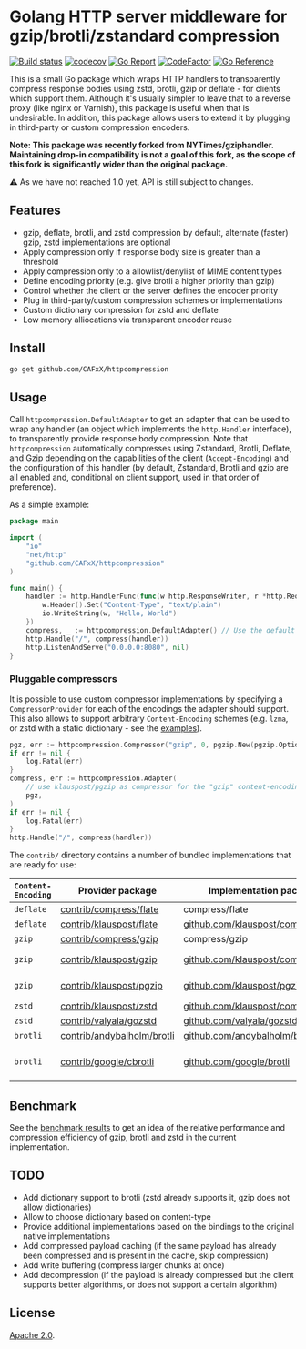 # Golang HTTP server middleware for gzip/brotli/zstandard compression

[![Build status](https://github.com/CAFxX/httpcompression/workflows/Build/badge.svg)](https://github.com/CAFxX/httpcompression/actions)
[![codecov](https://codecov.io/gh/CAFxX/httpcompression/branch/master/graph/badge.svg)](https://codecov.io/gh/CAFxX/httpcompression)
[![Go Report](https://goreportcard.com/badge/github.com/CAFxX/httpcompression)](https://goreportcard.com/report/github.com/CAFxX/httpcompression)
[![CodeFactor](https://www.codefactor.io/repository/github/cafxx/httpcompression/badge)](https://www.codefactor.io/repository/github/cafxx/httpcompression)
[![Go Reference](https://pkg.go.dev/badge/github.com/CAFxX/httpcompression.svg)](https://pkg.go.dev/github.com/CAFxX/httpcompression)

This is a small Go package which wraps HTTP handlers to transparently compress
response bodies using zstd, brotli, gzip or deflate - for clients which support them.
Although it's usually simpler to leave that to a reverse proxy (like nginx or Varnish),
this package is useful when that is undesirable. In addition, this package allows
users to extend it by plugging in third-party or custom compression encoders.

**Note: This package was recently forked from NYTimes/gziphandler.
Maintaining drop-in compatibility is not a goal of this fork, as the scope of this fork
is significantly wider than the original package.**

:warning: As we have not reached 1.0 yet, API is still subject to changes.

## Features

- gzip, deflate, brotli, and zstd compression by default, alternate (faster) gzip, zstd implementations are optional
- Apply compression only if response body size is greater than a threshold
- Apply compression only to a allowlist/denylist of MIME content types
- Define encoding priority (e.g. give brotli a higher priority than gzip)
- Control whether the client or the server defines the encoder priority
- Plug in third-party/custom compression schemes or implementations
- Custom dictionary compression for zstd and deflate
- Low memory alliocations via transparent encoder reuse

## Install

```bash
go get github.com/CAFxX/httpcompression
```

## Usage

Call `httpcompression.DefaultAdapter` to get an adapter that can be used to wrap
any handler (an object which implements the `http.Handler` interface),
to transparently provide response body compression.
Note that `httpcompression` automatically compresses using Zstandard, Brotli, Deflate,
and Gzip depending on the capabilities of the client (`Accept-Encoding`)
and the configuration of this handler (by default, Zstandard, Brotli and gzip are
all enabled and, conditional on client support, used in that order of preference).

As a simple example:

```go
package main

import (
    "io"
    "net/http"
    "github.com/CAFxX/httpcompression"
)

func main() {
    handler := http.HandlerFunc(func(w http.ResponseWriter, r *http.Request) {
        w.Header().Set("Content-Type", "text/plain")
        io.WriteString(w, "Hello, World")
    })
    compress, _ := httpcompression.DefaultAdapter() // Use the default configuration
    http.Handle("/", compress(handler))
    http.ListenAndServe("0.0.0.0:8080", nil)
}
```

### Pluggable compressors

It is possible to use custom compressor implementations by specifying a `CompressorProvider`
for each of the encodings the adapter should support. This also allows to support arbitrary
`Content-Encoding` schemes (e.g. `lzma`, or zstd with a static dictionary - see the
[examples](example_test.go)).

```go
pgz, err := httpcompression.Compressor("gzip", 0, pgzip.New(pgzip.Options{Level: 6}))
if err != nil {
    log.Fatal(err)
}
compress, err := httpcompression.Adapter(
    // use klauspost/pgzip as compressor for the "gzip" content-encoding, with priority 0
    pgz,
)
if err != nil {
    log.Fatal(err)
}
http.Handle("/", compress(handler))
```

The `contrib/` directory contains a number of bundled implementations that are ready for use:

| `Content-Encoding` | Provider package                                                                                             | Implementation package                                                       | Notes                                     | Dictionary | Go/cgo | Default |
| ------------------ | ------------------------------------------------------------------------------------------------------------ | ---------------------------------------------------------------------------- | ----------------------------------------- | ---------- | ------ | ------- |
| `deflate`          | [contrib/compress/flate](https://pkg.go.dev/github.com/CAFxX/httpcompression/contrib/compress/flate)         | compress/flate                                                               |                                           | Yes        | Go     | Yes     |
| `deflate`          | [contrib/klauspost/flate](https://pkg.go.dev/github.com/CAFxX/httpcompression/contrib/klauspost/flate)       | [github.com/klauspost/compress/flate](https://github.com/klauspost/compress) |                                           | Yes        | Go     | No      |
| `gzip`             | [contrib/compress/gzip](https://pkg.go.dev/github.com/CAFxX/httpcompression/contrib/compress/gzip)           | compress/gzip                                                                |                                           | No         | Go     | Yes     |
| `gzip`             | [contrib/klauspost/gzip](https://pkg.go.dev/github.com/CAFxX/httpcompression/contrib/klauspost/gzip)         | [github.com/klauspost/compress/gzip](https://github.com/klauspost/compress)  | Faster than compress/gzip                 | No         | Go     | No      |
| `gzip`             | [contrib/klauspost/pgzip](https://pkg.go.dev/github.com/CAFxX/httpcompression/contrib/klauspost/pgzip)       | [github.com/klauspost/pgzip](https://github.com/klauspost/pgzip)             | Parallel compression                      | No         | Go     | No      |
| `zstd`             | [contrib/klauspost/zstd](https://pkg.go.dev/github.com/CAFxX/httpcompression/contrib/klauspost/zstd)         | [github.com/klauspost/compress/zstd](https://github.com/klauspost/compress)  |                                           | Yes        | Go     | Yes     |
| `zstd`             | [contrib/valyala/gozstd](https://pkg.go.dev/github.com/CAFxX/httpcompression/contrib/valyala/gozstd)         | [github.com/valyala/gozstd](https://github.com/valyala/gozstd)               |                                           | Yes        | cgo    | No      |
| `brotli`           | [contrib/andybalholm/brotli](https://pkg.go.dev/github.com/CAFxX/httpcompression/contrib/andybalholm/brotli) | [github.com/andybalholm/brotli](https://github.com/andybalholm/brotli)       |                                           | No         | Go     | Yes     |
| `brotli`           | [contrib/google/cbrotli](https://pkg.go.dev/github.com/CAFxX/httpcompression/contrib/google/cbrotli)         | [github.com/google/brotli](https://github.com/google/brotli)                 | Requires brotli libraries to be installed | No         | cgo    | No      |

## Benchmark

See the [benchmark results](results.md) to get an idea of the relative performance and
compression efficiency of gzip, brotli and zstd in the current implementation.

## TODO

- Add dictionary support to brotli (zstd already supports it, gzip does not allow dictionaries)
- Allow to choose dictionary based on content-type
- Provide additional implementations based on the bindings to the original native implementations
- Add compressed payload caching (if the same payload has already been compressed and is present in the cache, skip compression)
- Add write buffering (compress larger chunks at once)
- Add decompression (if the payload is already compressed but the client supports better algorithms, or does not support a certain algorithm)

## License

[Apache 2.0][license].

[docs]:     https://godoc.org/github.com/CAFxX/httpcompression
[license]:  https://github.com/CAFxX/httpcompression/blob/master/LICENSE
